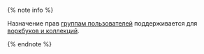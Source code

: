{% note info %}

Назначение прав [группам пользователей](../../../organization/concepts/groups.md) поддерживается для [воркбуков и коллекций](../../../datalens/workbooks-collections/index.md).

{% endnote %}